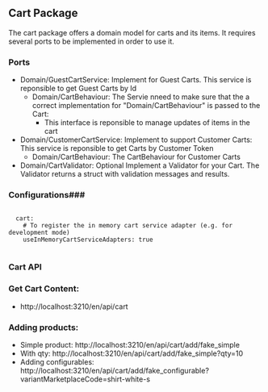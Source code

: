## Cart Package ##

The cart package offers a domain model for carts and its items.
It requires several ports to be implemented in order to use it.

### Ports ###

* Domain/GuestCartService: Implement for Guest Carts. This service is reponsible to get Guest Carts by Id
  * Domain/CartBehaviour: The Servie nneed to make sure that the a correct implementation for "Domain/CartBehaviour" is passed to the Cart:
    * This interface is reponsible to manage updates of items in the cart
* Domain/CustomerCartService: Implement to support Customer Carts: This service is reponsible to get Carts by Customer Token
  *  Domain/CartBehaviour: The CartBehaviour for Customer Carts
* Domain/CartValidator: Optional Implement a Validator for your Cart. The Validator returns a struct with validation messages and results.

### Configurations###

```
  
  cart:
    # To register the in memory cart service adapter (e.g. for development mode)
    useInMemoryCartServiceAdapters: true
    
```

### Cart API ###

### Get Cart Content:
* http://localhost:3210/en/api/cart

### Adding products:

* Simple product: http://localhost:3210/en/api/cart/add/fake_simple
* With qty: http://localhost:3210/en/api/cart/add/fake_simple?qty=10
* Adding configurables: http://localhost:3210/en/api/cart/add/fake_configurable?variantMarketplaceCode=shirt-white-s



